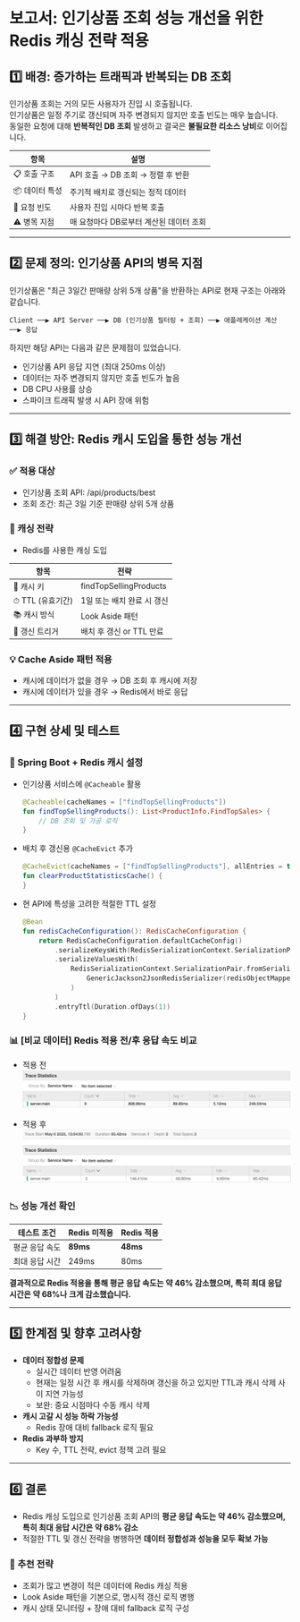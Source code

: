# 보고서: 인기상품 조회 성능 개선을 위한 Redis 캐싱 전략 적용

## 1️⃣ 배경: 증가하는 트래픽과 반복되는 DB 조회

인기상품 조회는 거의 모든 사용자가 진입 시 호출됩니다.  
인기상품은 일정 주기로 갱신되며 자주 변경되지 않지만 호출 빈도는 매우 높습니다.  
동일한 요청에 대해 **반복적인 DB 조회** 발생하고 결국은 **불필요한 리소스 낭비**로 이어집니다.

| 항목 | 설명 |
| --- | --- |
| 📋 호출 구조 | API 호출 → DB 조회 → 정렬 후 반환 |
| 📦 데이터 특성 | 주기적 배치로 갱신되는 정적 데이터 |
| 🔄 요청 빈도 | 사용자 진입 시마다 반복 호출 |
| ⚠️ 병목 지점 | 매 요청마다 DB로부터 계산된 데이터 조회 |

---

## 2️⃣ 문제 정의: 인기상품 API의 병목 지점

인기상품은 "최근 3일간 판매량 상위 5개 상품"을 반환하는 API로 현재 구조는 아래와 같습니다.

```
Client ──▶ API Server ──▶ DB (인기상품 필터링 + 조회) ──▶ 애플레케이션 계산 ──▶ 응답
```

하지만 해당 API는 다음과 같은 문제점이 있었습니다.
- 인기상품 API 응답 지연 (최대 250ms 이상)
- 데이터는 자주 변경되지 않지만 호출 빈도가 높음
- DB CPU 사용률 상승
- 스파이크 트래픽 발생 시 API 장애 위험

---

## 3️⃣ 해결 방안: Redis 캐시 도입을 통한 성능 개선

### ✅ 적용 대상
- 인기상품 조회 API: /api/products/best
- 조회 조건: 최근 3일 기준 판매량 상위 5개 상품

### 🧠 캐싱 전략
- Redis를 사용한 캐싱 도입

| 항목 | 전략 |
| --- | --- |
| 🔑 캐시 키 | findTopSellingProducts |
| ⏱ TTL (유효기간) | 1일 또는 배치 완료 시 갱신 |
| 📚 캐시 방식 | Look Aside 패턴 |
| 🧵 갱신 트리거 | 배치 후 갱신 or TTL 만료 |

### 💡 Cache Aside 패턴 적용
  - 캐시에 데이터가 없을 경우 → DB 조회 후 캐시에 저장
  - 캐시에 데이터가 있을 경우 → Redis에서 바로 응답

---

## 4️⃣ 구현 상세 및 테스트
### 🔧 Spring Boot + Redis 캐시 설정
- 인기상품 서비스에 `@Cacheable` 활용
    ```kotlin
    @Cacheable(cacheNames = ["findTopSellingProducts"])
    fun findTopSellingProducts(): List<ProductInfo.FindTopSales> {
        // DB 조회 및 가공 로직
    }
    ```

- 배치 후 갱신용 `@CacheEvict` 추가
    ```kotlin
    @CacheEvict(cacheNames = ["findTopSellingProducts"], allEntries = true)
    fun clearProductStatisticsCache() {
    }
    ```

- 현 API에 특성을 고려한 적절한 TTL 설정
    ```kotlin
    @Bean
    fun redisCacheConfiguration(): RedisCacheConfiguration {
        return RedisCacheConfiguration.defaultCacheConfig()
            .serializeKeysWith(RedisSerializationContext.SerializationPair.fromSerializer(StringRedisSerializer()))
            .serializeValuesWith(
                RedisSerializationContext.SerializationPair.fromSerializer(
                    GenericJackson2JsonRedisSerializer(redisObjectMapper())
                )
            )
            .entryTtl(Duration.ofDays(1))
    }
    ```

### 📊 [비교 데이터] Redis 적용 전/후 응답 속도 비교

- 적용 전
![img.png](image/step12/img.png)

- 적용 후
![img_1.png](image/step12/img_1.png)

### 📉 성능 개선 확인
| 테스트 조건 | Redis 미적용 | Redis 적용 |
| --- | --- | --- |
| 평균 응답 속도 | **89ms** | **48ms** |
| 최대 응답 시간 | 249ms | 80ms |

**결과적으로 Redis 적용을 통해 평균 응답 속도는 약 46% 감소했으며, 특히 최대 응답 시간은 약 68%나 크게 감소했습니다.**

---

## 5️⃣ 한계점 및 향후 고려사항

- **데이터 정합성 문제**
    - 실시간 데이터 반영 어려움
    - 현재는 일정 시간 후 캐시를 삭제하며 갱신을 하고 있지만 TTL과 캐시 삭제 사이 지연 가능성
    - 보완: 중요 시점마다 수동 캐시 삭제
- **캐시 고갈 시 성능 하락 가능성**
    - Redis 장애 대비 fallback 로직 필요
- **Redis 과부하 방지**
    - Key 수, TTL 전략, evict 정책 고려 필요

---

## 6️⃣ 결론

- Redis 캐싱 도입으로 인기상품 조회 API의 **평균 응답 속도는 약 46% 감소했으며, 특히 최대 응답 시간은 약 68% 감소**
- 적절한 TTL 및 갱신 전략을 병행하면 **데이터 정합성과 성능을 모두 확보 가능**

### 🎯 **추천 전략**
- 조회가 많고 변경이 적은 데이터에 Redis 캐싱 적용
- Look Aside 패턴을 기본으로, 명시적 갱신 로직 병행
- 캐시 상태 모니터링 + 장애 대비 fallback 로직 구성